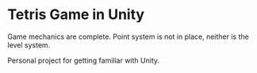 # Tetris Game in Unity

Game mechanics are complete. Point system is not in place, neither is the level system.

Personal project for getting familiar with Unity.
